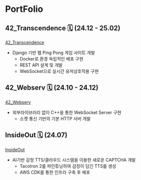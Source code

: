 # PortFolio

## 42_Transcendence 🗓️ (24.12 - 25.02)
[42_Transcendence](https://github.com/CHyuni/portpolio/blob/main/42_Transcendence/README.md)
<ul>
	<li>Django 기반 웹 Ping Pong 게임 사이트 개발
		<ul>
			<li>Docker로 환경 독립적인 배포 구현</li>
			<li>REST API 설계 및 개발</li>
			<li>WebSocket으로 실시간 유저상호작용 구현</li>
		</ul>
	</li>
</ul>

## 42_Webserv 🗓️ (24.10 - 24.12)
[42_Webserv](https://github.com/CHyuni/portpolio/blob/main/42_Webserv/README.md)
<ul>
	<li>외부라이브러리 없이 C++을 통한 WebSocket Server 구현
		<ul>
			<li>소켓 통신 기반의 기본 HTTP 서버 개발</li>
		</ul>
	</li>
</ul>

## InsideOut 🗓️ (24.07)
[InsideOut](https://github.com/CHyuni/portpolio/blob/main/InsideOut/README.md)
<ul>
	<li>AI기반 감정 TTS/클라우드 시스템을 이용한 새로운 CAPTCHA 개발
		<ul>
			<li>Tacotron 2를 파인튜닝하여 감정이 담긴 TTS를 생성 </li>
			<li>AWS CDK를 통한 인프라 구축 후 배포</li>
		</ul>
	</li>
</ul>

